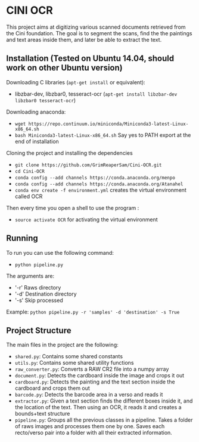CINI OCR
========

This project aims at digitizing various scanned documents retrieved from the Cini foundation.
The goal is to segment the scans, find the the paintings and text areas inside them, and later be able to extract the text.

Installation (Tested on Ubuntu 14.04, should work on other Ubuntu version)
------------

Downloading C libraries (`apt-get install` or equivalent): 
 * libzbar-dev, libzbar0, tesseract-ocr (`apt-get install libzbar-dev libzbar0 tesseract-ocr`)
 
Downloading anaconda:
 * `wget https://repo.continuum.io/miniconda/Miniconda3-latest-Linux-x86_64.sh`
 * `bash Miniconda3-latest-Linux-x86_64.sh` Say yes to PATH export at the end of installation

Cloning the project and installing the dependencies
 * `git clone https://github.com/GrimReaperSam/Cini-OCR.git`
 * `cd Cini-OCR`
 * `conda config --add channels https://conda.anaconda.org/menpo`
 * `conda config --add channels https://conda.anaconda.org/Atanahel`
 * `conda env create -f environment.yml` creates the virtual environment called OCR

Then every time you open a shell to use the program :
 * `source activate OCR` for activating the virtual environment

Running
-------
 
To run you can use the following command:
 * `python pipeline.py`

The arguments are:
 * '-r' Raws directory
 * '-d' Destination directory
 * '-s' Skip processed

Example: `python pipeline.py -r 'samples' -d 'destination' -s True`

Project Structure
-----------------
 
The main files in the project are the following:
 * `shared.py`: Contains some shared constants
 * `utils.py`: Contains some shared utility functions
 * `raw_converter.py`: Converts a RAW CR2 file into a numpy array
 * `document.py`: Detects the cardboard inside the image and crops it out
 * `cardboard.py`: Detects the painting and the text section inside the cardboard and crops them out
 * `barcode.py`: Detects the barcode area in a verso and reads it
 * `extractor.py`: Given a text section finds the different boxes inside it, and the location of the text.
                 Then using an OCR, it reads it and creates a bounds+text structure
 * `pipeline.py`: Groups all the previous classes in a pipeline. Takes a folder of raws images and processes them one by one.
                Saves each recto/verso pair into a folder with all their extracted information.
 

